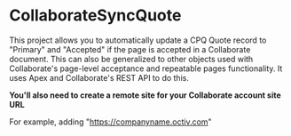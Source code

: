 # CollaborateSyncQuote

This project allows you to automatically update a CPQ Quote record to "Primary" and "Accepted" if the page is accepted in a Collaborate document. This can also be generalized to other objects used with Collaborate's page-level acceptance and repeatable pages functionality. It uses Apex and Collaborate's REST API to do this.

**You'll also need to create a remote site for your Collaborate account site URL**

For example, adding "https://companyname.octiv.com"
